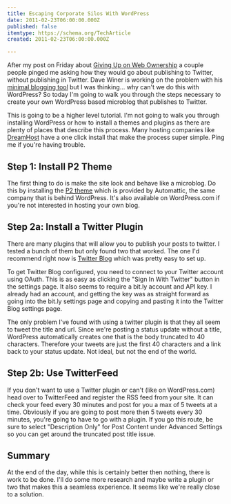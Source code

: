 ```yaml
---
title: Escaping Corporate Silos With WordPress
date: 2011-02-23T06:00:00.000Z
published: false
itemtype: https://schema.org/TechArticle
created: 2011-02-23T06:00:00.000Z

---
```


After my post on Friday about [Giving Up on Web Ownership](/essays/giving-up-on-web-ownership/) a couple people pinged me asking how they would go about publishing to Twitter, without publishing in Twitter.  Dave Winer is working on the problem with his [minimal blogging tool](http://scripting.com/stories/2011/01/05/upcomingTheMinimalBlogging.html) but I was thinking... why can't we do this with WordPress?  So today I'm going to walk you through the steps necessary to create your own WordPress based microblog that publishes to Twitter.

This is going to be a higher level tutorial.  I'm not going to walk you through installing WordPress or how to install a themes and plugins as there are plenty of places that describe this process.  Many hosting companies like [DreamHost](http://www.dreamhost.com/) have a one click install that make the process super simple.  Ping me if you're having trouble.

## Step 1: Install P2 Theme

The first thing to do is make the site look and behave like a microblog.  Do this by installing the [P2 theme](http://wordpress.org/extend/themes/p2) which is provided by Automattic, the same company that is behind WordPress.  It's also available on WordPress.com if you're not interested in hosting your own blog.

## Step 2a: Install a Twitter Plugin

There are many plugins that will allow you to publish your posts to twitter.  I tested a bunch of them but only found two that worked.  The one I'd recommend right now is [Twitter Blog](http://wordpress.org/extend/plugins/twitter-blog/) which was pretty easy to set up.

To get Twitter Blog configured, you need to connect to your Twitter account using OAuth.  This is as easy as clicking the "Sign In With Twitter" button in the settings page.  It also seems to require a bit.ly account and API key.  I already had an account, and getting the key was as straight forward as going into the bit.ly settings page and copying and pasting it into the Twitter Blog settings page.

The only problem I've found with using a twitter plugin is that they all seem to tweet the title and url.  Since we're posting a status update without a title, WordPress automatically creates one that is the body truncated to 40 characters.  Therefore your tweets are just the first 40 characters and a link back to your status update.  Not ideal, but not the end of the world.

## Step 2b: Use TwitterFeed

If you don't want to use a Twitter plugin or can't (like on WordPress.com) head over to TwitterFeed and register the RSS feed from your site.  It can check your feed every 30 minutes and post for you a max of 5 tweets at a time.  Obviously if you are going to post more then 5 tweets every 30 minutes, you're going to have to go with a plugin.  If you go this route, be sure to select "Description Only" for Post Content under Advanced Settings so you can get around the truncated post title issue.

## Summary

At the end of the day, while this is certainly better then nothing, there is work to be done.  I'll do some more research and maybe write a plugin or two that makes this a seamless experience.  It seems like we're really close to a solution.

